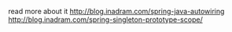 read more about it 
http://blog.inadram.com/spring-java-autowiring
http://blog.inadram.com/spring-singleton-prototype-scope/

